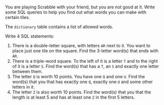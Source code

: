 You are playing Scrabble with your friend, but you are not good at it. Write some SQL queries to help you find out what words you can make with certain tiles.

The `dictionary` table contains a list of allowed words.

Write 4 SQL statements:

1. There is a double-letter square, with letters `AR` next to it. You want to place just one tile on the square. Find the 3-letter word(s) that ends with `AR`.
2. There is a triple-word square. To the left of it is a letter `T` and to the right of it is a letter `S`. Find the word(s) that has a `T`, an `S` and exactly one letter between them.
3. The letter `Q` is worth 10 points. You have one `Q` and one `U`. Find the word(s) that you that has exactly one `Q`, exactly one `U` and some other letters in it.
4. The letter `Z` is also worth 10 points. Find the word(s) that you that the length is at least 5 and has at least one `Z` in the first 5 letters.
